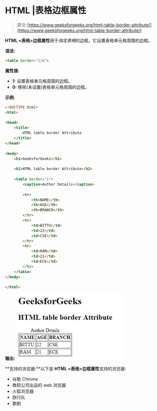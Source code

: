 # HTML |表格边框属性

> 原文:[https://www.geeksforgeeks.org/html-table-border-attribute/](https://www.geeksforgeeks.org/html-table-border-attribute/)

**HTML <表格>边框属性**用于*指定表格*的边框。它设置表格单元格周围的边框。

**语法:**

```html
<table border="1|0">
```

**属性值:**

*   **1:** 设置表格单元格周围的边框。
*   **0:** 移除(未设置)表格单元格周围的边框。

**示例:**

```html
<!DOCTYPE html>
<html>

<head>
    <title>
        HTML table border Attribute
    </title>
</head>

<body>
    <h1>GeeksforGeeks</h1>

    <h2>HTML table border Attribute</h2>

    <table border="1">
        <caption>Author Details</caption>

        <tr>
            <th>NAME</th>
            <th>AGE</th>
            <th>BRANCH</th>
        </tr>
        <tr>
            <td>BITTU</td>
            <td>22</td>
            <td>CSE</td>
        </tr>
        <tr>
            <td>RAM</td>
            <td>21</td>
            <td>ECE</td>
        </tr>
    </table>
</body>

</html>
```

**输出:**
![](img/edea8704a77b560c65d7244937a6d0d0.png)

**支持的浏览器:**以下是 **HTML <表格>边框属性**支持的浏览器:

*   谷歌 Chrome
*   微软公司出品的 web 浏览器
*   火狐浏览器
*   旅行队
*   歌剧